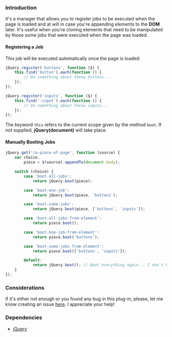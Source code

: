 ### Introduction

It's a manager that allows you to register jobs to be executed when the page is loaded and at will in case you're appending elements to the **DOM** later. It's useful when you're cloning elements that need to be manipulated by those some jobs that were executed when the page was loaded.

#### Registering a Job

This job will be executed automatically once the page is loaded:

```javascript
jQuery.register('buttons', function ($) {
    this.find('button').each(function () {
        // Do something about these buttons...
    });
});

jQuery.register('inputs', function ($) {
    this.find(':input').each(function () {
        // Do something about these inputs...
    });
});
```

The keyword `this` refers to the current scope given by the method `boot`. If not supplied, **jQuery(document)** will take place.

#### Manually Booting Jobs

```javascript
jQuery.get('/a-piece-of-page', function (source) {
    var choice,
        piece = $(source).appendTo(document.body);

    switch (choice) {
        case 'boot-all-jobs':
            return jQuery.boot(piece);

        case 'boot-one-job':
            return jQuery.boot(piece, 'buttons');

        case 'boot-some-jobs':
            return jQuery.boot(piece, ['buttons', 'inputs']);

        case 'boot-all-jobs-from-element':
            return piece.boot();

        case 'boot-one-job-from-element':
            return piece.boot('buttons');

        case 'boot-some-jobs-from-element':
            return piece.boot(['buttons', 'inputs']);

        default:
            return jQuery.boot(); // Boot everything again... I don't know why.
    }
});
```

### Considerations

If it's either not enough or you found any bug in this plug-in, please, let me know creating an issue [here](https://github.com/eagostini/jquery-boot/issues). I appreciate your help!

### Dependencies

+ [jQuery](https://github.com/jquery/jquery)
